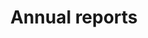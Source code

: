 ---
title: Annual reports
longTitle: 'Annual reports'
tags:
- gccommon
narrowerTerm:
- "[[Reports]]"
relatedTerm:
- "[[Administrative writing]]"
---